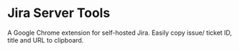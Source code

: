 # Jira Server Tools

A Google Chrome extension for self-hosted Jira. Easily copy issue/ ticket ID, title and URL to clipboard.
